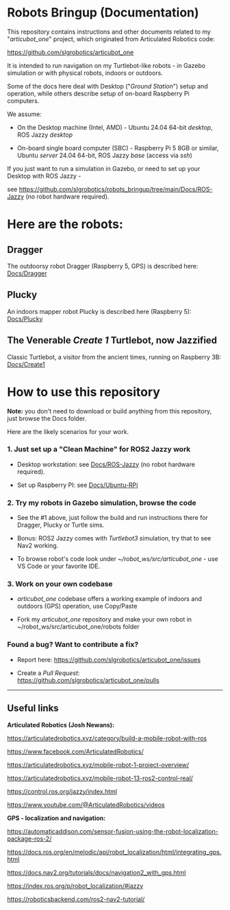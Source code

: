 # Robots Bringup (Documentation)

This repository contains instructions and other documents related to my "*articubot_one*" project, which originated from Articulated Robotics code:

https://github.com/slgrobotics/articubot_one

It is intended to run navigation on my Turtlebot-like robots - in Gazebo simulation or with physical robots, indoors or outdoors.

Some of the docs here deal with Desktop ("*Ground Station*") setup and operation, while others describe setup of on-board Raspberry Pi computers.

We assume:

- On the Desktop machine (Intel, AMD) - Ubuntu 24.04 64-bit *desktop*, ROS Jazzy _desktop_

- On-board single board computer (SBC) - Raspberry Pi 5 8GB or similar, Ubuntu *server* 24.04 64-bit, ROS Jazzy _base_ (access via _ssh_)

If you just want to run a simulation in Gazebo, or need to set up your Desktop with ROS Jazzy -

see https://github.com/slgrobotics/robots_bringup/tree/main/Docs/ROS-Jazzy (no robot hardware required).

# Here are the robots:

## Dragger

The outdoorsy robot Dragger (Raspberry 5, GPS) is described here:
[Docs/Dragger](https://github.com/slgrobotics/robots_bringup/tree/main/Docs/Dragger)

## Plucky

An indoors mapper robot Plucky is described here (Raspberry 5):
[Docs/Plucky](https://github.com/slgrobotics/robots_bringup/tree/main/Docs/Plucky)

## The Venerable _Create 1_ Turtlebot, now Jazzified

Classic Turtlebot, a visitor from the ancient times, running on Raspberry 3B:
[Docs/Create1](https://github.com/slgrobotics/robots_bringup/tree/main/Docs/Create1)

# How to use this repository

**Note:** you don't need to download or build anything from this repository, just browse the Docs folder.

Here are the likely scenarios for your work.

### 1. Just set up a "Clean Machine" for ROS2 Jazzy work

- Desktop workstation: see [Docs/ROS-Jazzy](https://github.com/slgrobotics/robots_bringup/tree/main/Docs/ROS-Jazzy) (no robot hardware required).

- Set up Raspberry PI: see [Docs/Ubuntu-RPi](https://github.com/slgrobotics/robots_bringup/tree/main/Docs/Ubuntu-RPi)

### 2. Try my robots in Gazebo simulation, browse the code

- See the #1 above, just follow the build and run instructions there for Dragger, Plucky or Turtle sims.

- Bonus: ROS2 Jazzy comes with _Turtlebot3_ simulation, try that to see Nav2 working.

- To browse robot's code look under *~/robot_ws/src/articubot_one* - use VS Code or your favorite IDE.

### 3. Work on your own codebase

- *articubot_one* codebase offers a working example of indoors and outdoors (GPS) operation, use Copy/Paste

- Fork my *articubot_one* repository and make your own robot in ~/robot_ws/src/articubot_one/robots folder

### Found a bug? Want to contribute a fix?

- Report here: https://github.com/slgrobotics/articubot_one/issues

- Create a _Pull Request_: https://github.com/slgrobotics/articubot_one/pulls

---------------------------------

## Useful links

**Articulated Robotics (Josh Newans):**

https://articulatedrobotics.xyz/category/build-a-mobile-robot-with-ros

https://www.facebook.com/ArticulatedRobotics/

https://articulatedrobotics.xyz/mobile-robot-1-project-overview/

https://articulatedrobotics.xyz/mobile-robot-13-ros2-control-real/

https://control.ros.org/jazzy/index.html

https://www.youtube.com/@ArticulatedRobotics/videos

**GPS - localization and navigation:**

https://automaticaddison.com/sensor-fusion-using-the-robot-localization-package-ros-2/

https://docs.ros.org/en/melodic/api/robot_localization/html/integrating_gps.html

https://docs.nav2.org/tutorials/docs/navigation2_with_gps.html

https://index.ros.org/p/robot_localization/#jazzy

https://roboticsbackend.com/ros2-nav2-tutorial/
